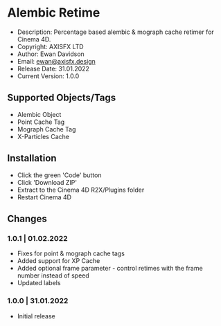 # Alembic Retime

* Description: Percentage based alembic & mograph cache retimer for Cinema 4D.
* Copyright: AXISFX LTD
* Author: Ewan Davidson
* Email: ewan@axisfx.design
* Release Date: 31.01.2022
* Current Version: 1.0.0

## Supported Objects/Tags

* Alembic Object
* Point Cache Tag
* Mograph Cache Tag
* X-Particles Cache

## Installation

* Click the green 'Code' button
* Click 'Download ZIP'
* Extract to the Cinema 4D R2X/Plugins folder
* Restart Cinema 4D

## Changes

### 1.0.1  |  01.02.2022

* Fixes for point & mograph cache tags
* Added support for XP Cache
* Added optional frame parameter - control retimes with the frame number instead of speed
* Updated labels

### 1.0.0  |  31.01.2022

* Initial release